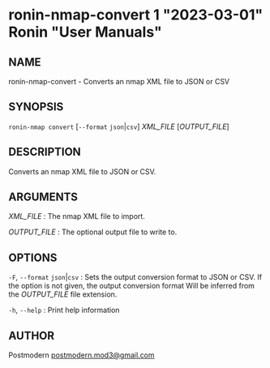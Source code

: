 # ronin-nmap-convert 1 "2023-03-01" Ronin "User Manuals"

## NAME

ronin-nmap-convert - Converts an nmap XML file to JSON or CSV

## SYNOPSIS

`ronin-nmap convert` [`--format` `json`\|`csv`] *XML_FILE* [*OUTPUT_FILE*]

## DESCRIPTION

Converts an nmap XML file to JSON or CSV.

## ARGUMENTS

*XML_FILE*
: The nmap XML file to import.

*OUTPUT_FILE*
: The optional output file to write to.

## OPTIONS

`-F`, `--format` `json`|`csv`
: Sets the output conversion format to JSON or CSV. If the option is not given,
  the output conversion format Will be inferred from the *OUTPUT_FILE* file
  extension.

`-h`, `--help`
: Print help information

## AUTHOR

Postmodern <postmodern.mod3@gmail.com>

